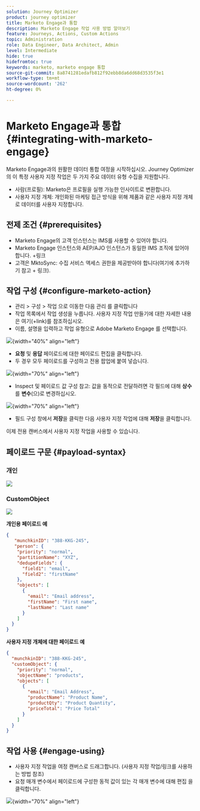 ```yaml
---
solution: Journey Optimizer
product: journey optimizer
title: Marketo Engage과 통합
description: Marketo Engage 작업 사용 방법 알아보기
feature: Journeys, Actions, Custom Actions
topic: Administration
role: Data Engineer, Data Architect, Admin
level: Intermediate
hide: true
hidefromtoc: true
keywords: marketo, marketo engage 통합
source-git-commit: 8a8741281edafb812f92ebb8da6dd68d3535f3e1
workflow-type: tm+mt
source-wordcount: '262'
ht-degree: 0%

---
```



# Marketo Engage과 통합 {#integrating-with-marketo-engage}

Marketo Engage과의 원활한 데이터 통합 여정을 시작하십시오. Journey Optimizer의 이 특정 사용자 지정 작업은 두 가지 주요 데이터 유형 수집을 지원합니다.

* 사람(프로필): Marketo은 프로필을 실행 가능한 인사이트로 변환합니다.
* 사용자 지정 개체: 개인화된 마케팅 접근 방식을 위해 제품과 같은 사용자 지정 개체로 데이터를 사용자 지정합니다.

## 전제 조건 {#prerequisites}

* Marketo Engage의 고객 인스턴스는 IMS를 사용할 수 있어야 합니다.
* Marketo Engage 인스턴스와 AEP/AJO 인스턴스가 동일한 IMS 조직에 있어야 합니다. +링크
* 고객은 MktoSync: 수집 서비스 액세스 권한을 제공받아야 합니다(여기에 추가하기 참고 + 링크).

## 작업 구성 {#configure-marketo-action}

* 관리 > 구성 > 작업 으로 이동한 다음 관리 를 클릭합니다
* 작업 목록에서 작업 생성을 누릅니다. 사용자 지정 작업 만들기에 대한 자세한 내용은 여기(+link)를 참조하십시오.
* 이름, 설명을 입력하고 작업 유형으로 Adobe Marketo Engage 를 선택합니다.

![](assets/engage-customaction-creation.png){width="40%" align="left"}

* **요청** 및 **응답** 페이로드에 대한 페이로드 편집을 클릭합니다.
* 두 경우 모두 페이로드를 구성하고 전용 팝업에 붙여 넣습니다.

![](assets/engage-customaction-payload.png){width="70%" align="left"}

* Inspect 및 페이로드 값 구성
참고: 값을 동적으로 전달하려면 각 필드에 대해 **상수**&#x200B;를 **변수**(으)로 변경하십시오.

![](assets/engage-customaction-payload-fields.png){width="70%" align="left"}

* 필드 구성 창에서 **저장**&#x200B;을 클릭한 다음 사용자 지정 작업에 대해 **저장**&#x200B;을 클릭합니다.

이제 전용 캔버스에서 사용자 지정 작업을 사용할 수 있습니다.


## 페이로드 구문 {#payload-syntax}

### 개인

![](assets/payload-person.png)

### CustomObject

![](assets/payload-customobject.png)


**개인용 페이로드 예**

```json
{
   "munchkinID": "388-KKG-245",  
   "person": {
    "priority": "normal",
    "partitionName": "XYZ",
    "dedupeFields": {
      "field1": "email",
      "field2": "firstName"
    },
    "objects": [
      {
        "email": "Email address",
        "firstName": "First name",
        "lastName": "Last name"
      }
    ]
  }
}
```

**사용자 지정 개체에 대한 페이로드 예**

```json
{
  "munchkinID": "388-KKG-245", 
  "customObject": {
    "priority": "normal",
    "objectName": "products",
    "objects": [
      {
        "email": "Email Address",
        "productName": "Product Name",
        "productQty": "Product Quantity",
        "priceTotal": "Price Total"
      }
    ]
  }
}
```


## 작업 사용 {#engage-using}

* 사용자 지정 작업을 여정 캔버스로 드래그합니다. (사용자 지정 작업/링크를 사용하는 방법 참조)
* 요청 매개 변수에서 페이로드에 구성한 동적 값이 있는 각 매개 변수에 대해 편집 을 클릭합니다.

![](assets/engage-use-canvas.png){width="70%" align="left"}

